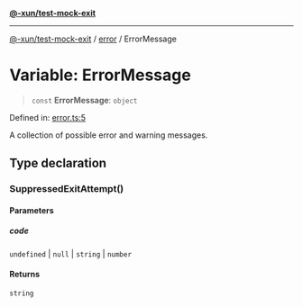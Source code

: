 [**@-xun/test-mock-exit**](../../README.md)

***

[@-xun/test-mock-exit](../../README.md) / [error](../README.md) / ErrorMessage

# Variable: ErrorMessage

> `const` **ErrorMessage**: `object`

Defined in: [error.ts:5](https://github.com/Xunnamius/test-utils/blob/b83f8dbdd38dd1b5810fe17cf4216e70e1efcb2d/packages/test-mock-exit/src/error.ts#L5)

A collection of possible error and warning messages.

## Type declaration

### SuppressedExitAttempt()

#### Parameters

##### code

`undefined` | `null` | `string` | `number`

#### Returns

`string`
